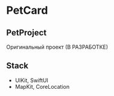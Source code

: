 # PetCard

## PetProject
Оригинальный проект (В РАЗРАБОТКЕ)

## Stack

- UIKit, SwiftUI
- MapKit, CoreLocation
